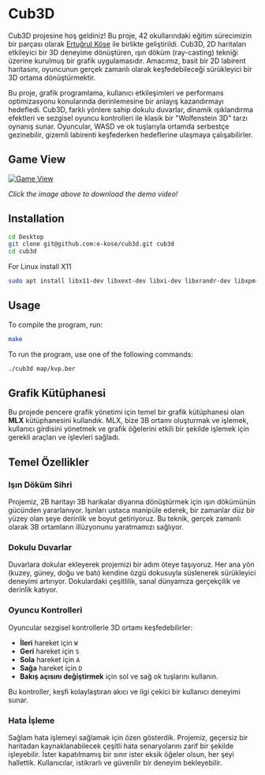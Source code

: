 # Cub3D

Cub3D projesine hoş geldiniz! Bu proje, 42 okullarındaki eğitim sürecimizin bir parçası olarak [Ertuğrul Köse](https://github.com/e-kose) ile birlikte geliştirildi. Cub3D, 2D haritaları etkileyici bir 3D deneyime dönüştüren, ışın döküm (ray-casting) tekniği üzerine kurulmuş bir grafik uygulamasıdır. Amacımız, basit bir 2D labirent haritasını, oyuncunun gerçek zamanlı olarak keşfedebileceği sürükleyici bir 3D ortama dönüştürmektir.

Bu proje, grafik programlama, kullanıcı etkileşimleri ve performans optimizasyonu konularında derinlemesine bir anlayış kazandırmayı hedefledi. Cub3D, farklı yönlere sahip dokulu duvarlar, dinamik ışıklandırma efektleri ve sezgisel oyuncu kontrolleri ile klasik bir "Wolfenstein 3D" tarzı oynanış sunar. Oyuncular, WASD ve ok tuşlarıyla ortamda serbestçe gezinebilir, gizemli labirenti keşfederken hedeflerine ulaşmaya çalışabilirler.

## Game View  
[![Game View](https://github.com/menasy/cub3d/blob/main/GameView/cub3d_GameView.png)](https://github.com/menasy/cub3d/blob/main/GameView/cub3d_demo.mov)

_Click the image above to download the demo video!_

## Installation
```bash
cd Desktop
git clone git@github.com:e-kose/cub3d.git cub3d
cd cub3d
```
For Linux install X11
```bash
sudo apt install libx11-dev libxext-dev libxi-dev libxrandr-dev libxpm-dev libxmu-dev libxi-dev libxcursor-dev libxt-dev libbsd-dev libjpeg-dev libpng-dev libtiff-dev libgif-dev libopenexr-dev libmpc-dev libgmp-dev libmpfr-dev libgomp1 libgomp-plugin-nvptx libgomp1-plugin-nvptx libatomic1 libquadmath0 libpgm-dev libssl-dev
```
## Usage
To compile the program, run:
```bash
make
```
To run the program, use one of the following commands:
```bash
./cub3d map/kvp.ber
```

## Grafik Kütüphanesi
Bu projede pencere grafik yönetimi için temel bir grafik kütüphanesi olan **MLX** kütüphanesini kullandık. MLX, bize 3B ortamı oluşturmak ve işlemek, kullanıcı girdisini yönetmek ve grafik öğelerini etkili bir şekilde işlemek için gerekli araçları ve işlevleri sağladı.

## Temel Özellikler

### Işın Döküm Sihri
Projemiz, 2B haritayı 3B harikalar diyarına dönüştürmek için ışın dökümünün gücünden yararlanıyor. Işınları ustaca manipüle ederek, bir zamanlar düz bir yüzey olan şeye derinlik ve boyut getiriyoruz. Bu teknik, gerçek zamanlı olarak 3B ortamların illüzyonunu yaratmamızı sağlıyor.

### Dokulu Duvarlar
Duvarlara dokular ekleyerek projemizi bir adım öteye taşıyoruz. Her ana yön (kuzey, güney, doğu ve batı) kendine özgü dokusuyla süslenerek sürükleyici deneyimi artırıyor. Dokulardaki çeşitlilik, sanal dünyamıza gerçekçilik ve derinlik katıyor.

### Oyuncu Kontrolleri
Oyuncular sezgisel kontrollerle 3D ortamı keşfedebilirler:
- **İleri** hareket için `W`
- **Geri** hareket için `S`
- **Sola** hareket için `A`
- **Sağa** hareket için `D`
- **Bakış açısını değiştirmek** için sol ve sağ ok tuşlarını kullanın.

Bu kontroller, keşfi kolaylaştıran akıcı ve ilgi çekici bir kullanıcı deneyimi sunar.

### Hata İşleme
Sağlam hata işlemeyi sağlamak için özen gösterdik. Projemiz, geçersiz bir haritadan kaynaklanabilecek çeşitli hata senaryolarını zarif bir şekilde işleyebilir. İster kapatılmamış bir sınır ister eksik öğeler olsun, her şeyi hallettik. Kullanıcılar, istikrarlı ve güvenilir bir deneyim bekleyebilir.


